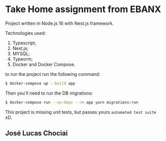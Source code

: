 # Take Home assignment from EBANX #

Project written in Node.js 16 with Nest.js framework.

Technologies used:

1. Typescript;
2. Nest.js;
3. MYSQL;
4. Typeorm;
5. Docker and Docker Compose.

to run the project run the following  command:
```bash
$ docker-compose up --build app
```

Then you'll need to run the DB migrations:
```bash
$ docker-compose run --no-deps --rm app yarn migrations:run
```

This project is missing unit tests, but passes yours ``automated test suite`` xD.

## José Lucas Chociai ##
